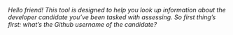 *Hello friend! This tool is designed to help you look up information about the developer candidate you’ve been tasked with assessing. So first thing’s first: what’s the Github username of the candidate?*
